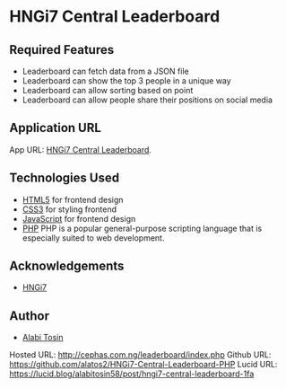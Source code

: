 # HNGi7 Central Leaderboard

## Required Features

* Leaderboard can fetch data from a JSON file
* Leaderboard can show the top 3 people in a unique way
* Leaderboard can allow sorting based on point
* Leaderboard can allow people share their positions on social media

## Application URL

App URL: [HNGi7 Central Leaderboard](http://cephas.com.ng/leaderboard/).

## Technologies Used

* [HTML5](https://developer.mozilla.org/en-US/docs/Web/Guide/HTML/HTML5) for frontend design
* [CSS3](https://developer.mozilla.org/en-US/docs/Web/CSS/CSS3) for styling frontend
* [JavaScript](https://developer.mozilla.org/en-US/docs/Web/JavaScript) for frontend design
* [PHP](https://www.php.net/) PHP is a popular general-purpose scripting language that is especially suited to web development.

## Acknowledgements

* [HNGi7](https://hngi7.hng.tech/)

## Author

* [Alabi Tosin](https://github.com/alatos2)

Hosted URL: http://cephas.com.ng/leaderboard/index.php
Github URL: https://github.com/alatos2/HNGi7-Central-Leaderboard-PHP
Lucid URL: https://lucid.blog/alabitosin58/post/hngi7-central-leaderboard-1fa
